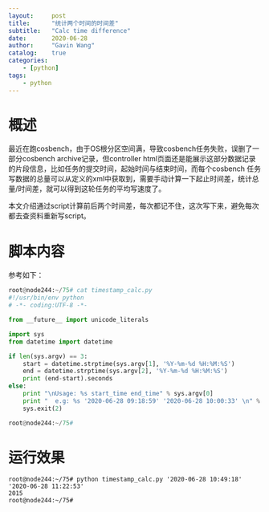 ```yaml
---
layout:     post
title:      "统计两个时间的时间差"
subtitle:   "Calc time difference"
date:       2020-06-28
author:     "Gavin Wang"
catalog:    true
categories:
    - [python]
tags:
    - python
---
```



# 概述

最近在跑cosbench，由于OS根分区空间满，导致cosbench任务失败，误删了一部分cosbench archive记录，但controller html页面还是能展示这部分数据记录的片段信息，比如任务的提交时间，起始时间与结束时间，而每个cosbench 任务写数据的总量可以从定义的xml中获取到，需要手动计算一下起止时间差，统计总量/时间差，就可以得到这轮任务的平均写速度了。

本文介绍通过script计算前后两个时间差，每次都记不住，这次写下来，避免每次都去查资料重新写script。



# 脚本内容

参考如下：


```python
root@node244:~/75# cat timestamp_calc.py 
#!/usr/bin/env python
# -*- coding:UTF-8 -*-

from __future__ import unicode_literals

import sys
from datetime import datetime

if len(sys.argv) == 3:
    start = datetime.strptime(sys.argv[1], '%Y-%m-%d %H:%M:%S')
    end = datetime.strptime(sys.argv[2], '%Y-%m-%d %H:%M:%S')
    print (end-start).seconds
else:
    print "\nUsage: %s start_time end_time" % sys.argv[0]
    print "  e.g: %s '2020-06-28 09:18:59' '2020-06-28 10:00:33' \n" % sys.argv[0]
    sys.exit(2)

root@node244:~/75#
```


# 运行效果

```shell
root@node244:~/75# python timestamp_calc.py '2020-06-28 10:49:18' '2020-06-28 11:22:53'
2015
root@node244:~/75# 
```

